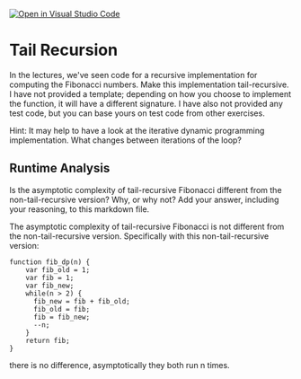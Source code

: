[![Open in Visual Studio Code](https://classroom.github.com/assets/open-in-vscode-718a45dd9cf7e7f842a935f5ebbe5719a5e09af4491e668f4dbf3b35d5cca122.svg)](https://classroom.github.com/online_ide?assignment_repo_id=12701161&assignment_repo_type=AssignmentRepo)
# Tail Recursion

In the lectures, we've seen code for a recursive implementation for computing
the Fibonacci numbers. Make this implementation tail-recursive. I have not
provided a template; depending on how you choose to implement the function, it
will have a different signature. I have also not provided any test code, but you
can base yours on test code from other exercises.

Hint: It may help to have a look at the iterative dynamic programming
implementation. What changes between iterations of the loop?

## Runtime Analysis

Is the asymptotic complexity of tail-recursive Fibonacci different from the
non-tail-recursive version? Why, or why not? Add your answer, including your
reasoning, to this markdown file.

The asymptotic complexity of tail-recursive Fibonacci is not different from the non-tail-recursive version. Specifically with this non-tail-recursive version:
```
function fib_dp(n) {
    var fib_old = 1;
    var fib = 1;
    var fib_new;
    while(n > 2) {
      fib_new = fib + fib_old;
      fib_old = fib;
      fib = fib_new;
      --n;
    }
    return fib;
}
```
there is no difference, asymptotically they both run n times. 
